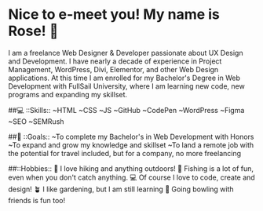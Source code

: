 # Nice to e-meet you! My name is Rose! 👋

I am a freelance Web Designer & Developer passionate about UX Design and Development. I have nearly a decade of experience in Project Management, WordPress, Divi, Elementor, and other Web Design applications. At this time I am enrolled for my Bachelor's Degree in Web Development with FullSail University, where I am learning new code, new programs and expanding my skillset.

##💻 ::Skills::
~HTML
~CSS
~JS
~GitHub
~CodePen
~WordPress
~Figma
~SEO
~SEMRush

##🎯 ::Goals::
~To complete my Bachelor's in Web Development with Honors
~To expand and grow my knowledge and skillset
~To land a remote job with the potential for travel included, but for a company, no more freelancing

##::Hobbies::
🥾 I love hiking and anything outdoors!
🎣 Fishing is a lot of fun, even when you don't catch anything.
💻 Of course I love to code, create and design!
🪴 I like gardening, but I am still learning
🎳 Going bowling with friends is fun too!
